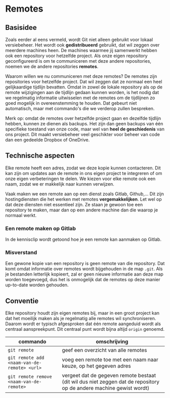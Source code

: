 # Remotes

## Basisidee

Zoals eerder al eens vermeld, wordt Git niet alleen gebruikt voor lokaal versiebeheer. Het wordt ook **gedistribueerd** gebruikt, dat wil zeggen over meerdere machines heen. De machines waarmee jij samenwerkt hebben ook een repository voor hetzelfde project. Als onze eigen repository geconfigureerd is om te communiceren met deze andere repositories, noemen we de andere repositories **remotes**.

Waarom willen we nu communiceren met deze remotes? De remotes zijn repositories voor hetzelfde project. Dat wil zeggen dat ze normaal een heel gelijkaardige tijdlijn bevatten. Omdat in zowel de lokale repository als op de remote wijzigingen aan de tijdlijn gedaan kunnen worden, is het nodig dat we regelmatig informatie uitwisselen met de remotes om de tijdlijnen zo goed mogelijk in overeenstemming te houden. Dat gebeurt niet automatisch, maar met commando's die we verderop zullen bespreken.

Merk op: omdat de remotes over hetzelfde project gaan en dezelfde tijdlijn hebben, kunnen ze dienen als backups. Het zijn dan geen backups van één specifieke toestand van onze code, maar wel van **heel de geschiedenis** van ons project. Dit maakt versiebeheer veel geschikter voor beheer van code dan een gedeelde Dropbox of OneDrive.

## Technische aspecten

Elke remote heeft een adres, zodat we deze kopie kunnen contacteren. Dit kan zijn om updates aan de remote in ons eigen project te integreren of om onze eigen verbeteringen te delen. We kiezen voor elke remote ook een naam, zodat we er makkelijk naar kunnen verwijzen.

Vaak maken we een remote aan op een dienst zoals Gitlab, Github,... Dit zijn hostingdiensten die het werken met remotes **vergemakkelijken**. Let wel op dat deze diensten niet essentieel zijn. Ze staan je gewoon toe een repository te maken, maar dan op een andere machine dan die waarop je normaal werkt.

### Een remote maken op Gitlab

In de kennisclip wordt getoond hoe je een remote kan aanmaken op Gitlab.

### Misverstand

Een gewone kopie van een repository is geen remote van die repository. Dat komt omdat informatie over remotes wordt bijgehouden in de map `.git`.  Als je bestanden letterlijk kopieert, zal er geen nieuwe informatie aan deze map worden toegevoegd, dus het is onmogelijk dat de remotes op deze manier up-to-date worden gehouden.

## Conventie

Elke repository houdt zijn eigen remotes bij, maar in een groot project kan dat het moeilijk maken als je regelmatig alle remotes wil synchroniseren. Daarom wordt er typisch afgesproken dat één remote aangeduid wordt als centraal aanspreekpunt. Dit centraal punt wordt bijna altijd `origin` genoemd.

| commando                                    | omschrijving                                                                                                        |
| ------------------------------------------- | ------------------------------------------------------------------------------------------------------------------- |
| `git remote`                                | geef een overzicht van alle remotes                                                                                 |
| `git remote add <naam-van-de-remote> <url>` | voeg een remote toe met een naam naar keuze, op het gegeven adres                                                   |
| `git remote remove <naam-van-de-remote>`    | vergeet dat de gegeven remote bestaat (dit wil dus niet zeggen dat de repository op de andere machine gewist wordt) |
